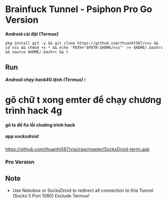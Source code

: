 # Brainfuck Tunnel - Psiphon Pro Go Version


**Android cài đặt (Termux)**

    pkg install git -y && git clone https://github.com/thuanht567/vss && cd vss && chmod +x * && echo 'PATH="$PATH:$HOME/vss"' >> $HOME/.bashrc && source $HOME/.bashrc && t


 Run
----
***Android chạy hack4G lệnh (Termux)***
t

# gõ chữ t xong emter để chạy chương trình hack 4g 



#### gõ tx để fix lỗi chương trình hack

##### app socksdroid
https://github.com/thuanht567/vss/raw/master/SocksDroid-termi.apk


### Pro Version


Note
----

- Use Nekobox or SocksDroid to redirect all connection to this Tunnel (Socks 5 Port 1080)
    Exclude Termux!

